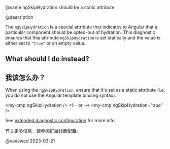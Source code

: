 @name ngSkipHydration should be a static attribute

@description

The `ngSkipHydration` is a special attribute that indicates to Angular that a particular component should be
opted-out of hydration. This diagnostic ensures that this attribute `ngSkipHydration` is set statically and the 
value is either set to `"true"` or an empty value.

## What should I do instead?

## 我该怎么办？

When using the `ngSkipHydration`, ensure that it's set as a static attribute (i.e. you do not use the Angular template binding syntax).

<code-example format="html" language="html">
&lt;my-cmp ngSkipHydration /&gt;
&lt;!-- or --&gt;
&lt;my-cmp ngSkipHydration="true" /&gt;
</code-example>

See [extended diagnostic configuration](extended-diagnostics#configuration) for more info.

有关更多信息，请参阅[扩展诊断配置](extended-diagnostics#configuration)。

<!-- links -->

<!-- external links -->

<!-- end links -->

@reviewed 2023-03-21
